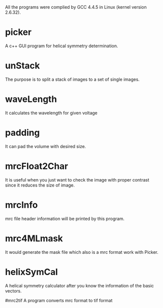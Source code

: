 All the programs were complied by GCC 4.4.5 in Linux (kernel version 2.6.32).
# picker
A c++ GUI program for helical symmetry determination.

# unStack
The purpose is to split a stack of images to a set of single images.

# waveLength
It calculates the wavelength for given voltage

# padding
It can pad the volume with desired size.

# mrcFloat2Char
It is useful when you just want to check the image with proper contrast since it reduces the size of image.

# mrcInfo
mrc file header information will be printed by this program.

# mrc4MLmask
It would generate the mask file which also is a mrc format work with Picker.

# helixSymCal
A helical symmetry calculator after you know the information of the basic vectors.

#mrc2tif
A program converts mrc format to tif format
